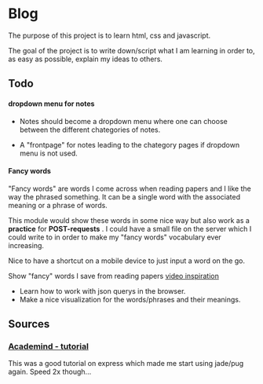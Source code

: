 # Blog

The purpose of this project is to learn html, css and javascript.

The goal of the project is to write down/script what I am learning in order to, as easy as possible, explain my ideas to others.


## Todo

#### dropdown menu for notes

* Notes should become a dropdown menu
  where one can choose between the
  different chategories of notes.

* A "frontpage" for notes leading to the
  chategory pages if dropdown menu is not
  used.


#### Fancy words

"Fancy words" are words I come across when reading papers and I like the way the phrased something. 
It can be a single word with the associated meaning or a phrase of words.

This module would show these words in some nice way but also work as a <strong>practice</strong>  for <strong>POST-requests</strong> . I could have
a small file on the server which I could write to in order to make my "fancy words" vocabulary ever increasing.

Nice to have a shortcut on a mobile device to just input a word on the go.

Show "fancy" words I save from reading papers 
[video inspiration](https://www.youtube.com/watch?v=4zr8j-jeU_M)

* Learn how to work with json querys in
  the browser.
* Make a nice visualization for the
  words/phrases and their meanings. 


## Sources 

### [Academind - tutorial](https://www.youtube.com/watch?v=bf8L9tQi_MQ)

This was a good tutorial on express which made me start using jade/pug again. Speed 2x though...

